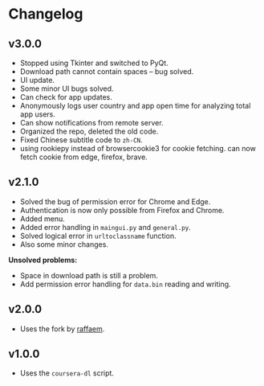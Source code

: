 # Changelog

## v3.0.0
- Stopped using Tkinter and switched to PyQt.
- Download path cannot contain spaces – bug solved.
- UI update.
- Some minor UI bugs solved.
- Can check for app updates.
- Anonymously logs user country and app open time for analyzing total app users.
- Can show notifications from remote server.
- Organized the repo, deleted the old code.
- Fixed Chinese subtitle code to `zh-CN`.
- using rookiepy instead of browsercookie3 for cookie fetching. can now fetch cookie from edge, firefox, brave.


## v2.1.0
- Solved the bug of permission error for Chrome and Edge.
- Authentication is now only possible from Firefox and Chrome.
- Added menu.
- Added error handling in `maingui.py` and `general.py`.
- Solved logical error in `urltoclassname` function.
- Also some minor changes.

**Unsolved problems:**
- Space in download path is still a problem.
- Add permission error handling for `data.bin` reading and writing.

## v2.0.0
- Uses the fork by [raffaem](https://github.com/raffaem/cs-dlp).

## v1.0.0
- Uses the `coursera-dl` script.
